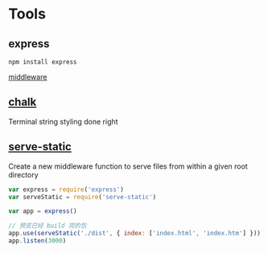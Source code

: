 # Tools

## express

```shell
npm install express
```

[middleware](http://expressjs.com/en/resources/middleware)

## [chalk](https://github.com/chalk/chalk)

Terminal string styling done right

## [serve-static](https://github.com/expressjs/serve-static)

Create a new middleware function to serve files from within a given root directory

```js
var express = require('express')
var serveStatic = require('serve-static')

var app = express()

// 预览已经 build 完的包
app.use(serveStatic('./dist', { index: ['index.html', 'index.htm'] }))
app.listen(3000)
```

